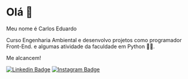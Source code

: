 # Olá 👋

Meu nome é Carlos Eduardo 

Curso Engenharia Ambiental e desenvolvo projetos como programador Front-End.
e algumas atividade da faculdade em Python 👨‍💻.

Me alcancem!

[
![Linkedin Badge](https://img.shields.io/badge/-LinkedIn-blue?style=flat-square&logo=Linkedin&logoColor=white&link=https://www.linkedin.com/in/arlossrg/)](https://www.linkedin.com/in/arlossrg/) [![Instagram Badge](https://img.shields.io/badge/-Instagram-violet?style=flat-square&logo=Instagram&logoColor=white&link=https://www.instagram.com/melo_carloss/)](https://www.instagram.com/melo_carloss/) 
